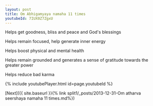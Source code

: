 ```yaml
---
layout: post
title: Om Abhigamyaya namaha 11 times
youtubeId: 7IUX0Z7ZgxU
---
```

 
 
Helps get goodness, bliss and peace and God's blessings
 
Helps remain focused, help generate inner energy 
 
Helps boost physical and mental health 
 
Helps remain grounded and generates a sense of gratitude towards the greater power 
 
Helps reduce bad karma
 
 
 
 


{% include youtubePlayer.html id=page.youtubeId %}
 
[Next]({{ site.baseurl }}{% link  split1/_posts/2013-12-31-Om atharva seershaya namaha 11 times.md%})
 
